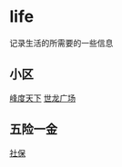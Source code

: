 # life
记录生活的所需要的一些信息

## 小区
[峰度天下](Fengdutianxia.md)
[世龙广场](Shilongguangchang.md)

## 五险一金
[社保](Guarantee.md)
